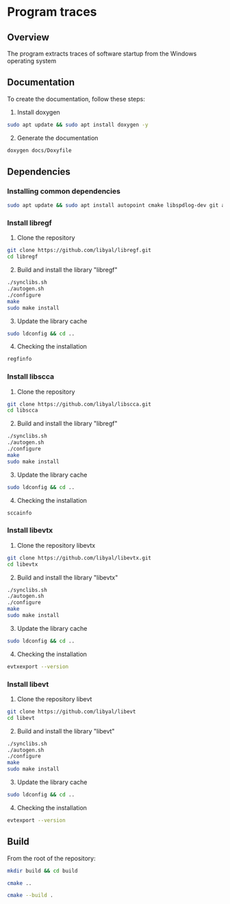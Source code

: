 Program traces
====================================

## Overview

The program extracts traces of software startup
from the Windows operating system

## Documentation

To create the documentation, follow these steps:

1. Install doxygen

```bash
sudo apt update && sudo apt install doxygen -y
```

2. Generate the documentation

```bash
doxygen docs/Doxyfile
```

## Dependencies

### Installing common dependencies

```bash
sudo apt update && sudo apt install autopoint cmake libspdlog-dev git autoconf automake libtool pkg-config gcc g++ make libfuse-dev -y
```

### Install libregf

1. Clone the repository

```bash
git clone https://github.com/libyal/libregf.git
cd libregf
```

2. Build and install the library "libregf"

```bash
./synclibs.sh
./autogen.sh
./configure
make
sudo make install
```

3. Update the library cache

```bash
sudo ldconfig && cd ..
```

4. Checking the installation

```bash
regfinfo
```

### Install libscca

1. Clone the repository

```bash
git clone https://github.com/libyal/libscca.git
cd libscca
```

2. Build and install the library "libregf"

```bash
./synclibs.sh
./autogen.sh
./configure
make
sudo make install
```

3. Update the library cache

```bash
sudo ldconfig && cd ..
```

4. Checking the installation

```bash
sccainfo
```

### Install libevtx

1. Clone the repository libevtx

```bash
git clone https://github.com/libyal/libevtx.git
cd libevtx
```

2. Build and install the library "libevtx"

```bash
./synclibs.sh
./autogen.sh
./configure
make
sudo make install
```

3. Update the library cache

```bash
sudo ldconfig && cd ..
```

4. Checking the installation

```bash
evtxexport --version
```

### Install libevt

1. Clone the repository libevt

```bash
git clone https://github.com/libyal/libevt
cd libevt
```

2. Build and install the library "libevt"

```bash
./synclibs.sh
./autogen.sh
./configure
make
sudo make install
```

3. Update the library cache

```bash
sudo ldconfig && cd ..
```

4. Checking the installation

```bash
evtexport --version
```

## Build

From the root of the repository:

```bash
mkdir build && cd build
```

```bash
cmake ..
```

```bash
cmake --build .
```
